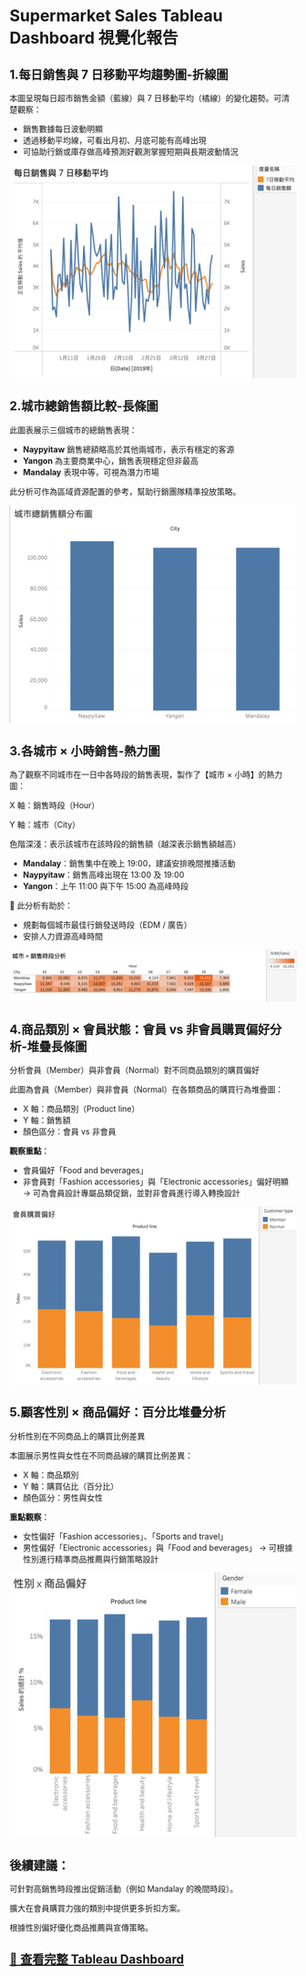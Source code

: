 

# Supermarket Sales Tableau Dashboard  視覺化報告

## 1.每日銷售與 7 日移動平均趨勢圖-折線圖

本圖呈現每日超市銷售金額（藍線）與 7 日移動平均（橘線）的變化趨勢。可清楚觀察：
- 銷售數據每日波動明顯
- 透過移動平均線，可看出月初、月底可能有高峰出現
- 可協助行銷或庫存做高峰預測好觀測掌握短期與長期波動情況

![Daily Sales with 7-day Moving Average](../visuals/daily_sales_with_moving_avg.png)

## 2.城市總銷售額比較-長條圖

此圖表展示三個城市的總銷售表現：

- **Naypyitaw** 銷售總額略高於其他兩城市，表示有穩定的客源
- **Yangon** 為主要商業中心，銷售表現穩定但非最高
- **Mandalay** 表現中等，可視為潛力市場

此分析可作為區域資源配置的參考，幫助行銷團隊精準投放策略。

![City-wise Sales](../visuals/city_total_sales.png)

## 3.各城市 × 小時銷售-熱力圖

為了觀察不同城市在一日中各時段的銷售表現，製作了【城市 × 小時】的熱力圖：

X 軸：銷售時段（Hour）

Y 軸：城市（City）

色階深淺：表示該城市在該時段的銷售額（越深表示銷售額越高）

- **Mandalay**：銷售集中在晚上 19:00，建議安排晚間推播活動
- **Naypyitaw**：銷售高峰出現在 13:00 及 19:00
- **Yangon**：上午 11:00 與下午 15:00 為高峰時段

📌 此分析有助於：
- 規劃每個城市最佳行銷發送時段（EDM / 廣告）
- 安排人力資源高峰時間

![CityHour Heatmap](../visuals/city_hour_heatmap.png)

## 4.商品類別 × 會員狀態：會員 vs 非會員購買偏好分析-堆疊長條圖

分析會員（Member）與非會員（Normal）對不同商品類別的購買偏好

此圖為會員（Member）與非會員（Normal）在各類商品的購買行為堆疊圖：

- X 軸：商品類別（Product line）
- Y 軸：銷售額
- 顏色區分：會員 vs 非會員

**觀察重點**：
- 會員偏好「Food and beverages」
- 非會員對「Fashion accessories」與「Electronic accessories」偏好明顯
→ 可為會員設計專屬品類促銷，並對非會員進行導入轉換設計

![productline_membertype](../visuals/productline_membertype.png)

## 5.顧客性別 × 商品偏好：百分比堆疊分析

分析性別在不同商品上的購買比例差異

本圖展示男性與女性在不同商品線的購買比例差異：

- X 軸：商品類別
- Y 軸：購買佔比（百分比）
- 顏色區分：男性與女性

**重點觀察**：
- 女性偏好「Fashion accessories」、「Sports and travel」
- 男性偏好「Electronic accessories」與「Food and beverages」
→ 可根據性別進行精準商品推薦與行銷策略設計

![gender_productline](../visuals/gender_productline.png)

## 後續建議：

可針對高銷售時段推出促銷活動（例如 Mandalay 的晚間時段）。

擴大在會員購買力強的類別中提供更多折扣方案。

根據性別偏好優化商品推薦與宣傳策略。

## [🔗 查看完整 Tableau Dashboard](https://public.tableau.com/views/SupermarketSales-CityAnalysis_17531423569110/sheet5?:language=zh-TW&:sid=&:redirect=auth&:display_count=n&:origin=viz_share_link)
